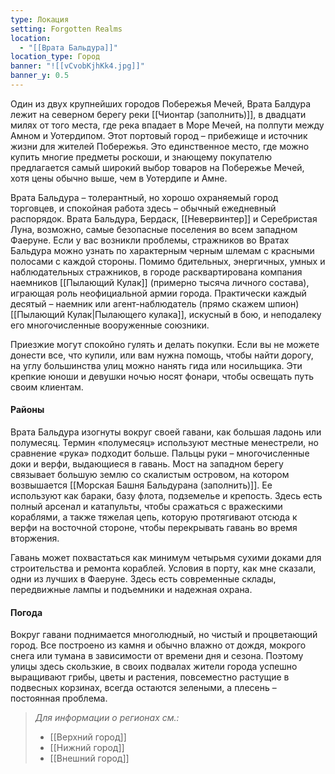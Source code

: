 ```yaml
---
type: Локация
setting: Forgotten Realms
location:
  - "[[Врата Бальдура]]"
location_type: Город
banner: "![[vCvobKjhKk4.jpg]]"
banner_y: 0.5
---
```

Один из двух крупнейших городов Побережья Мечей, Врата Балдура лежит на северном берегу реки [[Чионтар (заполнить)]], в двадцати милях от того места, где река впадает в Море Мечей, на полпути между Амном и Уотердипом. Этот портовый город – прибежище и источник жизни для жителей Побережья. Это единственное место, где можно купить многие предметы роскоши, и знающему покупателю предлагается самый широкий выбор товаров на Побережье Мечей, хотя цены обычно выше, чем в Уотердипе и Амне.

Врата Бальдура – толерантный, но хорошо охраняемый город торговцев, и спокойная работа здесь – обычный ежедневный распорядок. Врата Бальдура, Бердаск, [[Невервинтер]] и Серебристая Луна, возможно, самые безопасные поселения во всем западном Фаеруне. Если у вас возникли проблемы, стражников во Вратах Бальдура можно узнать по характерным черным шлемам с красными полосами с каждой стороны. Помимо бдительных, энергичных, умных и наблюдательных стражников, в городе расквартирована компания наемников [[Пылающий Кулак]] (примерно тысяча личного состава), играющая роль неофициальной армии города. Практически каждый десятый – наемник или агент-наблюдатель (прямо скажем шпион) [[Пылающий Кулак|Пылающего кулака]], искусный в бою, и неподалеку его многочисленные вооруженные союзники.

Приезжие могут спокойно гулять и делать покупки. Если вы не можете донести все, что купили, или вам нужна помощь, чтобы найти дорогу, на углу большинства улиц можно нанять гида или носильщика. Эти крепкие юноши и девушки ночью носят фонари, чтобы освещать путь своим клиентам.

#### Районы

Врата Бальдура изогнуты вокруг своей гавани, как большая ладонь или полумесяц. Термин «полумесяц» используют местные менестрели, но сравнение «рука» подходит больше. Пальцы руки – многочисленные доки и верфи, выдающиеся в гавань. Мост на западном берегу связывает большую землю со скалистым островом, на котором возвышается [[Морская Башня Бальдурана (заполнить)]]. Ее используют как бараки, базу флота, подземелье и крепость. Здесь есть полный арсенал и катапульты, чтобы сражаться с вражескими кораблями, а также тяжелая цепь, которую протягивают отсюда к верфи на восточной стороне, чтобы перекрывать гавань во время вторжения.

Гавань может похвастаться как минимум четырьмя сухими доками для строительства и ремонта кораблей. Условия в порту, как мне сказали, одни из лучших в Фаеруне. Здесь есть современные склады, передвижные лампы и подъемники и надежная охрана.

#### Погода
Вокруг гавани поднимается многолюдный, но чистый и процветающий город. Все построено из камня и обычно влажно от дождя, мокрого снега или тумана в зависимости от времени дня и сезона. Поэтому улицы здесь скользкие, в своих подвалах жители города успешно выращивают грибы, цветы и растения, повсеместно растущие в подвесных корзинах, всегда остаются зелеными, а плесень – постоянная проблема. 



> *Для информации о регионах см.:*
> - [[Верхний город]]
> - [[Нижний город]]
> - [[Внешний город]]
